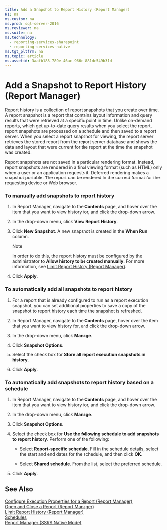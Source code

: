 ```yaml
---
title: Add a Snapshot to Report History (Report Manager)
H1: na
ms.custom: na
ms.prod: sql-server-2016
ms.reviewer: na
ms.suite: na
ms.technology: 
  - reporting-services-sharepoint
  - reporting-services-native
ms.tgt_pltfrm: na
ms.topic: article
ms.assetid: 3aafb183-789e-46ac-966c-881dc549b31d
---
```

# Add a Snapshot to Report History (Report Manager)
  Report history is a collection of report snapshots that you create over time. A report snapshot is a report that contains layout information and query results that were retrieved at a specific point in time. Unlike on-demand reports, which get up-to-date query results when you select the report, report snapshots are processed on a schedule and then saved to a report server. When you select a report snapshot for viewing, the report server retrieves the stored report from the report server database and shows the data and layout that were current for the report at the time the snapshot was created.  
  
 Report snapshots are not saved in a particular rendering format. Instead, report snapshots are rendered in a final viewing format (such as HTML) only when a user or an application requests it. Deferred rendering makes a snapshot portable. The report can be rendered in the correct format for the requesting device or Web browser.  
  
### To manually add snapshots to report history  
  
1.  In Report Manager, navigate to the **Contents** page, and hover over the item that you want to view history for, and click the drop-down arrow.  
  
2.  In the drop-down menu, click **View Report History**.  
  
3.  Click **New Snapshot**. A new snapshot is created in the **When Run** column.  
  
    > [!NOTE]  
    >  In order to do this, the report history must be configured by the administrator to **Allow history to be created manually**. For more information, see [Limit Report History &#40;Report Manager&#41;](../../Topics/TopicNameNotContainA/Limit-Report-History--Report-Manager-.md).  
  
4.  Click **Apply**.  
  
### To automatically add all snapshots to report history  
  
1.  For a report that is already configured to run as a report execution snapshot, you can set additional properties to save a copy of the snapshot to report history each time the snapshot is refreshed.  
  
2.  In Report Manager, navigate to the **Contents** page, hover over the item that you want to view history for, and click the drop-down arrow.  
  
3.  In the drop-down menu, click **Manage**.  
  
4.  Click **Snapshot Options**.  
  
5.  Select the check box for **Store all report execution snapshots in history**.  
  
6.  Click **Apply**.  
  
### To automatically add snapshots to report history based on a schedule  
  
1.  In Report Manager, navigate to the **Contents** page, and hover over the item that you want to view history for, and click the drop-down arrow.  
  
2.  In the drop-down menu, click **Manage**.  
  
3.  Click **Snapshot Options**.  
  
4.  Select the check box for **Use the following schedule to add snapshots to report history**. Perform one of the following:  
  
    -   Select **Report-specific schedule**. Fill in the schedule details, select the start and end dates for the schedule, and then click **OK**.  
  
    -   Select **Shared schedule**. From the list, select the preferred schedule.  
  
5.  Click **Apply**.  
  
## See Also  
 [Configure Execution Properties for a Report  &#40;Report Manager&#41;](../../Topics/TopicNameContainA/Configure-Execution-Properties-for-a-Report---Report-Manager-.md)   
 [Open and Close a Report &#40;Report Manager&#41;](../../Topics/TopicNameContainA/Open-and-Close-a-Report--Report-Manager-.md)   
 [Limit Report History &#40;Report Manager&#41;](../../Topics/TopicNameNotContainA/Limit-Report-History--Report-Manager-.md)   
 [Schedules](../../Topics/TopicNameNotContainA/Schedules.md)   
 [Report Manager  &#40;SSRS Native Mode&#41;](../../Topics/TopicNameNotContainA/Report-Manager---SSRS-Native-Mode-.md)  
  
  